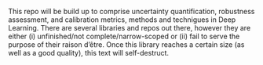 This repo will be build up to comprise uncertainty quantification, robustness assessment, and calibration metrics, methods and technigues in Deep Learning. There are several libraries and repos out there, however they are either (i) unfinished/not complete/narrow-scoped or (ii) fail to serve the purpose of their raison d’être. Once this library reaches a certain size (as well as a good quality), this text will self-destruct.